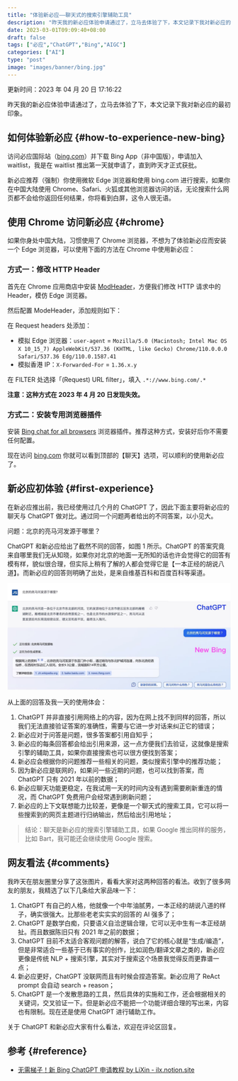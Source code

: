 ```yaml
---
title: "体验新必应——聊天式的搜索引擎辅助工具"
description: "昨天我的新必应体验申请通过了，立马去体验了下，本文记录下我对新必应的最初印象。"
date: 2023-03-01T09:09:40+08:00
draft: false
tags: ["必应","ChatGPT","Bing","AIGC"]
categories: ["AI"]
type: "post"
image: "images/banner/bing.jpg"
---
```


更新时间：2023 年 04 月 20 日 17:16:22

昨天我的新必应体验申请通过了，立马去体验了下，本文记录下我对新必应的最初印象。

## 如何体验新必应 {#how-to-experience-new-bing}

访问必应国际站（[bing.com](https://bing.com)）并下载 Bing App（非中国版），申请加入 waitlist，我是在 waitlist 推出第一天就申请了，直到昨天才正式获批。

新必应推荐（强制）你使用微软 Edge 浏览器和使用 bing.com 进行搜索，如果你在中国大陆使用 Chrome、Safari、火狐或其他浏览器访问的话，无论搜索什么网页都不会给你返回任何结果，你将看到白屏，这令人很无语。

## 使用 Chrome 访问新必应 {#chrome}

如果你身处中国大陆，习惯使用了 Chrome 浏览器，不想为了体验新必应而安装一个 Edge 浏览器，可以使用下面的方法在 Chrome 中使用新必应：

### 方式一：修改 HTTP Header

首先在 Chrome 应用商店中安装 [ModHeader](https://chrome.google.com/webstore/detail/modheader-modify-http-hea/idgpnmonknjnojddfkpgkljpfnnfcklj)，方便我们修改  HTTP 请求中的 Header，模仿 Edge 浏览器。

然后配置 ModeHeader，添加规则如下：

在 Request headers 处添加：

- 模拟 Edge 浏览器：`user-agent` =  `Mozilla/5.0 (Macintosh; Intel Mac OS X 10_15_7) AppleWebKit/537.36 (KHTML, like Gecko) Chrome/110.0.0.0 Safari/537.36 Edg/110.0.1587.41`
- 模拟香港 IP：`X-Forwarded-For` =  `1.36.x.y`

在 FILTER 处选择「(Request) URL filter」，填入 `.*://www.bing.com/.*`

**注意：这种方式在 2023 年 4 月 20 日发现失效。**

### 方式二：安装专用浏览器插件

安装 [Bing chat for all browsers](https://github.com/anaclumos/bing-chat-for-all-browsers) 浏览器插件。推荐这种方式，安装好后你不需要任何配置。

现在访问 [bing.com](https://bing.com) 你就可以看到顶部的【聊天】选项，可以顺利的使用新必应了。

## 新必应初体验 {#first-experience}

在新必应推出前，我已经使用过几个月的 ChatGPT 了，因此下面主要将新必应的聊天与 ChatGPT 做对比。通过同一个问题两者给出的不同答案，以小见大。

问题：北京的亮马河发源于哪里？

ChatGPT 和新必应给出了截然不同的回答，如图 1 所示。ChatGPT 的答案究竟来自哪里我们无从知晓，如果你对北京的地面一无所知的话也许会觉得它的回答有模有样，貌似很合理，但实际上稍有了解的人都会觉得它是【一本正经的胡说八道】。而新必应的回答则明确了出处，是来自维基百科和百度百科等渠道。

![图 1：ChatGPT 与新必应给出的不同回答](chatgpt-vs-bing.jpg)

从上面的回答及我一天的使用体会：

1. ChatGPT 并非直接引用网络上的内容，因为在网上找不到同样的回答，所以我们无法直接验证答案的准确性，需要与它进一步对话来纠正它的错误；
2. 新必应对于问答是问题，很多答案都引用自知乎；
3. 新必应的每条回答都会给出引用来源，这一点方便我们去验证，这就像是搜索引擎的辅助工具，如果你直接搜索也可以很方便找到答案；
4. 新必应会根据你的问题推荐一些相关的问题，类似搜索引擎中的推荐功能；
5. 因为新必应是联网的，如果问一些近期的问题，也可以找到答案，而 ChatGPT 只有 2021 年以前的数据；
6. 新必应聊天功能更稳定，在我试用一天的时间内没有遇到需要刷新重连的情况，而 ChatGPT 免费用户会经常遇到刷新问题；
7. 新必应的上下文联想能力比较差，更像是一个聊天式的搜索工具，它可以将一些搜索到的网页主题进行归纳输出，然后给出引用地址；

> 结论：聊天是新必应的搜索引擎辅助工具，如果 Google 推出同样的服务，比如 Bart，我可能还会继续使用 Google 搜索。

## 网友看法 {#comments}

我昨天在朋友圈里分享了这张图片，看看大家对这两种回答的看法。收到了很多网友的朋友，我精选了以下几条给大家品味一下：

1. ChatGPT 有自己的人格，他就像一个中年油腻男，一本正经的胡说八道的样子，确实很强大。比那些老老实实实的回答的 AI 强多了；
2. ChatGPT 是数学白痴，只要语义自洽逻辑合理，它可以无中生有一本正经胡扯。而且数据陈旧只有 2021 年之前的数据；
3. ChatGPT 目前不太适合客观问题的解答，说白了它的核心就是“生成/编造”，但是非常适合一些基于已有事实的创作，比如润色/翻译文章之类的，新必应更像是传统 NLP + 搜索引擎，其实对于搜索这个场景我觉得反而更靠谱一点；
4. 新必应更好，ChatGPT 没联网而且有时候会捏造答案。新必应用了 ReAct prompt 会自动 search + reason；
5. ChatGPT 是一个发散思路的工具，然后具体的实施和工作，还会根据相关的关键词，交叉验证一下。但是新必应不能把一个功能详细合理的写出来，内容也有限制。现在还是使用 ChatGPT 进行辅助工作。

关于 ChatGPT 和新必应大家有什么看法，欢迎在评论区回复。

## 参考 {#reference}

- [无需梯子！新 Bing ChatGPT 申请教程 by LiXin - ilx.notion.site](https://ilx.notion.site/Bing-ChatGPT-by-LiXin-58dbdab242ed479780adab09a371c260)

